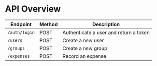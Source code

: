 # API Overview

| Endpoint | Method | Description |
|----------|--------|-------------|
| `/auth/login` | POST | Authenticate a user and return a token |
| `/users` | POST | Create a new user |
| `/groups` | POST | Create a new group |
| `/expenses` | POST | Record an expense |
